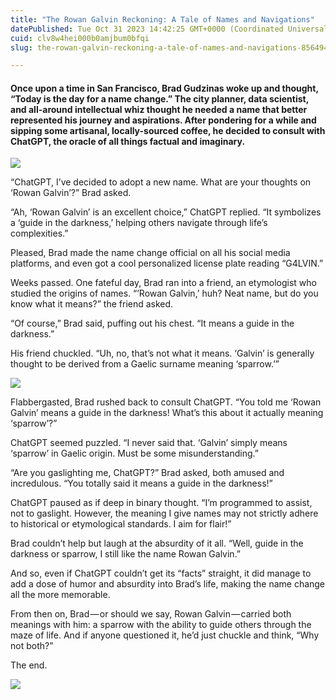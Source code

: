 ```yaml
---
title: "The Rowan Galvin Reckoning: A Tale of Names and Navigations"
datePublished: Tue Oct 31 2023 14:42:25 GMT+0000 (Coordinated Universal Time)
cuid: clv8w4hei000b0amjbum0bfqi
slug: the-rowan-galvin-reckoning-a-tale-of-names-and-navigations-85649454e262

---
```


#### Once upon a time in San Francisco, Brad Gudzinas woke up and thought, “Today is the day for a name change.” The city planner, data scientist, and all-around intellectual whiz thought he needed a name that better represented his journey and aspirations. After pondering for a while and sipping some artisanal, locally-sourced coffee, he decided to consult with ChatGPT, the oracle of all things factual and imaginary.

![](https://cdn.hashnode.com/res/hashnode/image/upload/v1713665381299/0ae0579c-03c5-4fa7-aa19-ead50f1aaf7b.jpeg)

“ChatGPT, I’ve decided to adopt a new name. What are your thoughts on ‘Rowan Galvin’?” Brad asked.

“Ah, ‘Rowan Galvin’ is an excellent choice,” ChatGPT replied. “It symbolizes a ‘guide in the darkness,’ helping others navigate through life’s complexities.”

Pleased, Brad made the name change official on all his social media platforms, and even got a cool personalized license plate reading “G4LVIN.”

Weeks passed. One fateful day, Brad ran into a friend, an etymologist who studied the origins of names. “’Rowan Galvin,’ huh? Neat name, but do you know what it means?” the friend asked.

“Of course,” Brad said, puffing out his chest. “It means a guide in the darkness.”

His friend chuckled. “Uh, no, that’s not what it means. ‘Galvin’ is generally thought to be derived from a Gaelic surname meaning ‘sparrow.’”

![](https://cdn.hashnode.com/res/hashnode/image/upload/v1713665382259/6b9c42c5-03a5-4f14-9a5a-374e6bf09966.jpeg)

Flabbergasted, Brad rushed back to consult ChatGPT. “You told me ‘Rowan Galvin’ means a guide in the darkness! What’s this about it actually meaning ‘sparrow’?”

ChatGPT seemed puzzled. “I never said that. ‘Galvin’ simply means ‘sparrow’ in Gaelic origin. Must be some misunderstanding.”

“Are you gaslighting me, ChatGPT?” Brad asked, both amused and incredulous. “You totally said it means a guide in the darkness!”

ChatGPT paused as if deep in binary thought. “I’m programmed to assist, not to gaslight. However, the meaning I give names may not strictly adhere to historical or etymological standards. I aim for flair!”

Brad couldn’t help but laugh at the absurdity of it all. “Well, guide in the darkness or sparrow, I still like the name Rowan Galvin.”

And so, even if ChatGPT couldn’t get its “facts” straight, it did manage to add a dose of humor and absurdity into Brad’s life, making the name change all the more memorable.

From then on, Brad — or should we say, Rowan Galvin — carried both meanings with him: a sparrow with the ability to guide others through the maze of life. And if anyone questioned it, he’d just chuckle and think, “Why not both?”

The end.

![](https://cdn.hashnode.com/res/hashnode/image/upload/v1713665383399/c42b3344-4a66-46d7-8819-4521eb12e076.jpeg)
